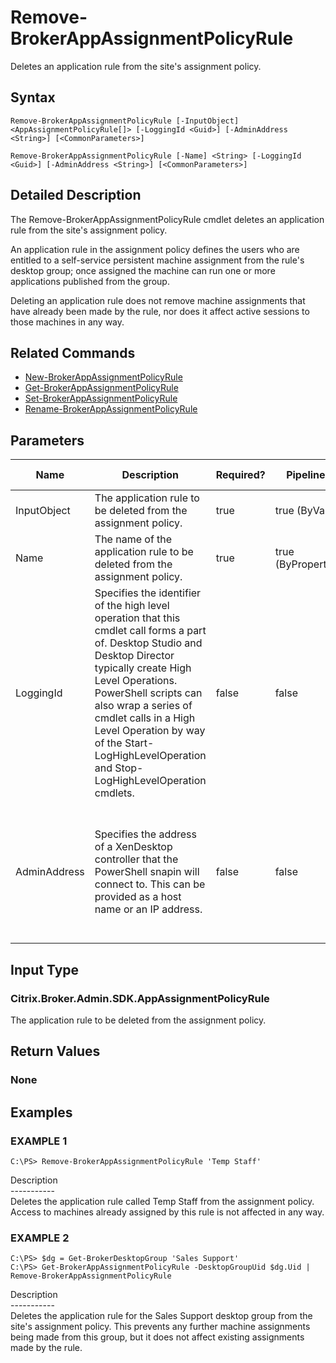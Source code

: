 ﻿# Remove-BrokerAppAssignmentPolicyRule

   Deletes an application rule from the site's assignment policy.

## Syntax
```
Remove-BrokerAppAssignmentPolicyRule [-InputObject] <AppAssignmentPolicyRule[]> [-LoggingId <Guid>] [-AdminAddress <String>] [<CommonParameters>]

Remove-BrokerAppAssignmentPolicyRule [-Name] <String> [-LoggingId <Guid>] [-AdminAddress <String>] [<CommonParameters>]
```

## Detailed Description
   The Remove-BrokerAppAssignmentPolicyRule cmdlet deletes an application rule from the site's assignment policy.

An application rule in the assignment policy defines the users who are entitled to a self-service persistent machine assignment from the rule's desktop group; once assigned the machine can run one or more applications published from the group.

Deleting an application rule does not remove machine assignments that have already been made by the rule, nor does it affect active sessions to those machines in any way.

## Related Commands
  * [New-BrokerAppAssignmentPolicyRule](New-BrokerAppAssignmentPolicyRule/)
  * [Get-BrokerAppAssignmentPolicyRule](Get-BrokerAppAssignmentPolicyRule/)
  * [Set-BrokerAppAssignmentPolicyRule](Set-BrokerAppAssignmentPolicyRule/)
  * [Rename-BrokerAppAssignmentPolicyRule](Rename-BrokerAppAssignmentPolicyRule/)
## Parameters

| Name   | Description | Required? | Pipeline Input | Default Value |
| --- | --- | --- | --- | --- |
| InputObject | The application rule to be deleted from the assignment policy. | true | true (ByValue) |  |
| Name | The name of the application rule to be deleted from the assignment policy. | true | true (ByPropertyName) |  |
| LoggingId | Specifies the identifier of the high level operation that this cmdlet call forms a part of. Desktop Studio and Desktop Director typically create High Level Operations. PowerShell scripts can also wrap a series of cmdlet calls in a High Level Operation by way of the Start-LogHighLevelOperation and Stop-LogHighLevelOperation cmdlets. | false | false |  |
| AdminAddress | Specifies the address of a XenDesktop controller that the PowerShell snapin will connect to. This can be provided as a host name or an IP address. | false | false | Localhost. Once a value is provided by any cmdlet, this value will become the default. |

## Input Type
### Citrix.Broker.Admin.SDK.AppAssignmentPolicyRule
   The application rule to be deleted from the assignment policy.
## Return Values
### None
   
## Examples

### EXAMPLE 1
```
C:\PS> Remove-BrokerAppAssignmentPolicyRule 'Temp Staff'
```
   Description<br>-----------<br>Deletes the application rule called Temp Staff from the assignment policy. Access to machines already assigned by this rule is not affected in any way.
### EXAMPLE 2
```
C:\PS> $dg = Get-BrokerDesktopGroup 'Sales Support'
C:\PS> Get-BrokerAppAssignmentPolicyRule -DesktopGroupUid $dg.Uid | Remove-BrokerAppAssignmentPolicyRule
```
   Description<br>-----------<br>Deletes the application rule for the Sales Support desktop group from the site's assignment policy. This prevents any further machine assignments being made from this group, but it does not affect existing assignments made by the rule.
